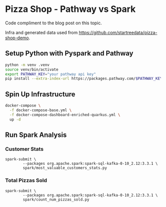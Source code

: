 # Pizza Shop - Pathway vs Spark

Code compliment to the blog post on this topic.

Infra and generated data used from https://github.com/startreedata/pizza-shop-demo.

## Setup Python with Pyspark and Pathway

```bash
python -m venv .venv
source venv/bin/activate
export PATHWAY_KEY="your pathway api key"
pip install --extra-index-url https://packages.pathway.com/$PATHWAY_KEY -r requirements.txt
```

## Spin Up Infrastructure

```bash
docker-compose \
  -f docker-compose-base.yml \
  -f docker-compose-dashboard-enriched-quarkus.yml \
  up -d
```
## Run Spark Analysis

### Customer Stats

```base
spark-submit \
        --packages org.apache.spark:spark-sql-kafka-0-10_2.12:3.3.1 \
        spark/most_valuable_customers_stats.py
```

### Total Pizzas Sold

```base
spark-submit \
        --packages org.apache.spark:spark-sql-kafka-0-10_2.12:3.3.1 \
        spark/count_num_pizzas_sold.py
```
